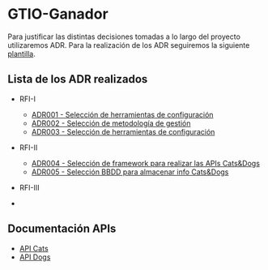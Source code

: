 # GTIO-Ganador

Para justificar las distintas decisiones tomadas a lo largo del proyecto utilizaremos ADR. Para la realización de los ADR seguiremos la siguiente [plantilla](ADR/ADRXX-plantilla_ejemplo.md).

## Lista de los ADR realizados

* RFI-I 

  * [ADR001 - Selección de herramientas de configuración](ADR/ADR01_Herramienta_gestion_configuracion.md)
  * [ADR002 - Selección de metodología de gestión](ADR/ADR02_Metodologia_gestion.md) 
  * [ADR003 - Selección de herramientas de configuración](ADR/ADR03_Herramienta_gestion_proyecto.md)

* RFI-II

  * [ADR004 - Selección de framework para realizar las APIs Cats&Dogs](ADR/ADR04_Story3_API_Framework.md)
  * [ADR005 - Selección BBDD para almacenar info Cats&Dogs](ADR/ADR05_Seleccion_BBDD.md) 

* RFI-III
* 

## Documentación APIs

* [API Cats](Cats-Dogs/Cats/API_Docs/Documentation.md)
* [API Dogs](Cats-Dogs/Dogs/API_Docs/Documentation.md)
